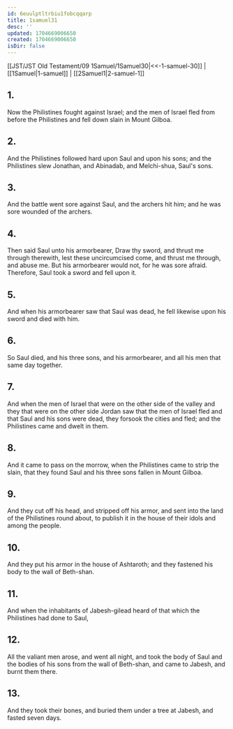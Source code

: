 ```yaml
---
id: 6euulptltrbiu1fobcqqarp
title: 1samuel31
desc: ''
updated: 1704669006650
created: 1704669006650
isDir: false
---
```

[[JST/JST Old Testament/09 1Samuel/1Samuel30|<<-1-samuel-30]] | [[1Samuel|1-samuel]] | [[2Samuel1|2-samuel-1]]
## 1.
Now the Philistines fought against Israel; and the men of Israel fled from before the Philistines and fell down slain in Mount Gilboa.
## 2.
And the Philistines followed hard upon Saul and upon his sons; and the Philistines slew Jonathan, and Abinadab, and Melchi-shua, Saul\'s sons.
## 3.
And the battle went sore against Saul, and the archers hit him; and he was sore wounded of the archers.
## 4.
Then said Saul unto his armorbearer, Draw thy sword, and thrust me through therewith, lest these uncircumcised come, and thrust me through, and abuse me. But his armorbearer would not, for he was sore afraid. Therefore, Saul took a sword and fell upon it.
## 5.
And when his armorbearer saw that Saul was dead, he fell likewise upon his sword and died with him.
## 6.
So Saul died, and his three sons, and his armorbearer, and all his men that same day together.
## 7.
And when the men of Israel that were on the other side of the valley and they that were on the other side Jordan saw that the men of Israel fled and that Saul and his sons were dead, they forsook the cities and fled; and the Philistines came and dwelt in them.
## 8.
And it came to pass on the morrow, when the Philistines came to strip the slain, that they found Saul and his three sons fallen in Mount Gilboa.
## 9.
And they cut off his head, and stripped off his armor, and sent into the land of the Philistines round about, to publish it in the house of their idols and among the people.
## 10.
And they put his armor in the house of Ashtaroth; and they fastened his body to the wall of Beth-shan.
## 11.
And when the inhabitants of Jabesh-gilead heard of that which the Philistines had done to Saul,
## 12.
All the valiant men arose, and went all night, and took the body of Saul and the bodies of his sons from the wall of Beth-shan, and came to Jabesh, and burnt them there.
## 13.
And they took their bones, and buried them under a tree at Jabesh, and fasted seven days.

